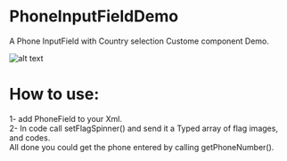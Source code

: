 # PhoneInputFieldDemo
A Phone InputField with Country selection Custome component Demo.

![alt text](https://scontent-cai1-1.xx.fbcdn.net/v/t1.15752-9/36263022_1524388614332280_5502159272919695360_n.png?_nc_cat=0&_nc_eui2=AeFlM7gcrkiECnvEYO8ycsE_qUsITXHOcHyr3gJ80mo29G-HPapoaqQ3nTH1d7aERVh8Yo-bI9qYtJAj-LP58KPD3H1Xm8g1gz-RMpN2wbt46g&oh=aa55a0ef5750fe84b25d3d478e5c0ca2&oe=5BB1507F)

# How to use:
1- add PhoneField to your Xml.
<br />
2- In code call setFlagSpinner() and send it a Typed array of flag images, and codes.
<br />
All done you could get the phone entered by calling getPhoneNumber().

